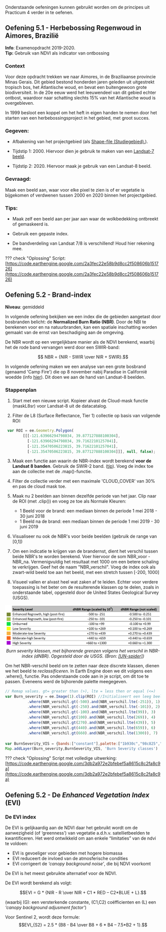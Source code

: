 Onderstaande oefeningen kunnen gebruikt worden om de principes uit Practicum 4 verder in te oefenen.

## Oefening 5.1 - Herbebossing Regenwoud in Aimores, Brazilië

**Info**: Examenopdracht 2019-2020.  
**Tip:** Gebruik van NDVI als indicator van ontbossing

### Context
Voor deze opdracht trekken we naar Aimores, in de Braziliaanse provincie Minas Gerais. Dit gebied bestond honderden jaren geleden uit uitgestrekt tropisch bos, het Atlantische woud, en bevat een buitengewoon grote biodiversiteit. In de 20e eeuw werd het leeuwendeel van dit gebied echter ontbost, waardoor naar schatting slechts 15% van het Atlantische woud is overgebleven.  

In 1999 besloot een koppel om het heft in eigen handen te nemen door het starten van een herbebossingsproject in het gebied, met groot succes.

### Gegeven:
- Afbakening van het projectgebied (als <a href="Aimores_shape.zip" download>Shape-file (Studiegebied).</a>).  

- Tijdstip 1: 2000. Hiervoor dien je gebruik te maken van een [Landsat-7 beeld](https://developers.google.com/earth-engine/datasets/catalog/landsat-7).

- Tijdstip 2: 2020. Hiervoor maak je gebruik van een Landsat-8 beeld.

### Gevraagd:

Maak een beeld aan, waar voor elke pixel te zien is of er vegetatie is bijgekomen of verdwenen tussen 2000 en 2020 binnen het projectgebied.

### Tips:

- Maak zelf een beeld aan per jaar aan waar de wolkbedekking ontbreekt of gemaskeerd is.

- Gebruik een gepaste index.

- De bandverdeling van Landsat 7/8 is verschillend! Houd hier rekening mee.


??? check "Oplossing"
    Script: [https://code.earthengine.google.com/2a3fec22e58b9d8cc2f508606b151726](https://code.earthengine.google.com/2a3fec22e58b9d8cc2f508606b151726)





## Oefening 5.2 - Brand-index

**Niveau**: gemiddeld

In volgende oefening bekijken we een index die de gebieden aangetast door bosbranden belicht: de **Normalized Burn Ratio (NBR)**. Door de NBI te berekenen voor en na natuurbranden, kan een spatiale inschatting worden gemaakt van de ernst van beschadiging aan de omgeving.

De NBR wordt op een vergelijkbare manier als de NDVI berekend, waarbij het de rode band vervangen werd door een SWIR-band:

$$ NBR = {NIR - SWIR \over NIR + SWIR}.$$

In volgende oefening maken we een analyse van een grote bosbrand (genaamd 'Camp Fire') die op 8 november nabij Paradise in Californië woedde (info [hier](https://news.berkeley.edu/2018/11/15/new-satellite-view-of-camp-fire-as-it-burned-through-paradise/)). Dit doen we aan de hand van Landsat-8 beelden.

### Stappenplan

1. Start met een nieuwe script. Kopieer alvast de Cloud-mask functie (maskL8sr) voor Landsat-8 uit de datacatalog.

2. Filter de L8 (Surface Reflectance, Tier 1) collectie op basis van volgende ROI:
```javascript
 var ROI = ee.Geometry.Polygon(
        [[[-121.63966294798034, 39.877127888100304],
          [-121.63966294798034, 39.71622101257041],
          [-121.35470506223815, 39.71622101257041],
          [-121.35470506223815, 39.877127888100304]]], null, false);
```

3. Maak een functie aan waarin de NBR-index wordt berekend **voor de Landsat 8 banden**. Gebruik de SWIR-2 band. ([tip](https://landsat.gsfc.nasa.gov/sites/landsat/files/2013/01/BandpassesL7vL8_Jul20131.jpg)). Voeg de index toe aan de collectie met de .map()-functie.

4. Filter de collectie verder met een maximale 'CLOUD_COVER' van 30% en pas de cloud mask toe.

5. Maak nu 2 beelden aan binnen dezelfde periode van het jaar. Clip naar de ROI (met .clip()) en voeg ze toe als Normale Kleuren:

    - 1 Beeld voor de brand: een mediaan binnen de periode 1 mei 2018 - 30 juni 2018
    - 1 Beeld na de brand: een mediaan binnen de periode 1 mei 2019 - 30 juni 2019

6. Visualiseer nu ook de NBR's voor beide beelden (gebruik de range van [0,1])

7. Om een indicatie te krijgen van de brandernst, dient het verschil tussen beide NBR's te worden berekend. Voer hiervoor de som NBR_voor - NBR_na. Vermenigvuldig het resultaat met 1000 om een betere schaling te verkrijgen. Geef het de naam "NBR_verschil". Voeg de index ook als zwart-wild beeld toe aan het beeld, met een stretch tussen [-200, 1000]

8. Visueel vallen er alvast heel wat zaken af te leiden. Echter voor verdere toepassing is het beter om de resulterende klassen op te delen, zoals in onderstaande tabel, opgesteld door de United States Geological Survey (USGS). 

<p align="center">
  <img src="images/BurnSeverityTable.png">  <br>
  <em> Burn severity klassen, met bijhorende grenzen volgens het verschil in NBR-index (dNBR). Opgesteld door de USGS. (Bron: <a href="https://un-spider.org/advisory-support/recommended-practices/recommended-practice-burn-severity/burn-severity-earth-engine">[UN-spider]</a>) </em>
</p> 

Om het NBR-verschil beeld om te zetten naar deze discrete klassen, dienen we het beeld te *reclassificeren*. In Earth Engine doen we dit volgens een .where(), functie. Pas onderstaande code aan in je script, om dit toe te passen. Eveneens werd de bijhorende palette meegegeven.

```javascript
// Remap values. gt= greater than (>), lte = less then or equal (<=)
var Burn_severity = ee.Image(1).clip(ROI) //Initialiseert een leeg beeld
          .where(NBR_verschil.gt(-500).and(NBR_verschil.lte(-251)), 1)
          .where(NBR_verschil.gt(-250).and(NBR_verschil.lte(-101)), 2)
          .where(NBR_verschil.gt(-100).and(NBR_verschil.lte(99)), 3)
          .where(NBR_verschil.gt(100).and(NBR_verschil.lte(269)), 4)
          .where(NBR_verschil.gt(270).and(NBR_verschil.lte(439)), 5)
          .where(NBR_verschil.gt(440).and(NBR_verschil.lte(659)), 6)
          .where(NBR_verschil.gt(660).and(NBR_verschil.lte(1300)), 7)

var BurnSeverity_VIS = {bands:["constant"],palette:["1b930c","98c825","00ff37","fff708","ffb716","ff7310","c20665"]}
Map.addLayer(Burn_severity,BurnSeverity_VIS, 'Burn Severity classes')
```

??? check "Oplossing"
    Script met volledige uitwerking: [https://code.earthengine.google.com/3db2a972e2bfebef5a8615c8c2fa8c9a](https://code.earthengine.google.com/3db2a972e2bfebef5a8615c8c2fa8c9a)



## Oefening 5.2 - De *Enhanced Vegetation Index* (EVI) 

### De EVI index
De EVI is gelijkaardig aan de NDVI daar het gebruikt wordt om de aanwezigheid (of ‘greenness’) van vegetatie a.d.h.v. satellietbeelden te kwantificeren. Het werd ontwikkeld om aan enkele “limitaties” van de ndvi te voldoen:  

 * EVI is gevoeliger voor gebieden met hogere biomassa
 * EVI reduceert de invloed van de atmosferische condities
 * EVI corrigeert de *‘canopy background noise’*, die bij NDVI voorkomt
    
De EVI is het meest gebruikte alternatief voor de NDVI.

De EVI wordt berekend als volgt:
    
$$EVI = G * {NIR - R \over NIR + C1 * RED – C2*BLUE + L}.$$

(waarbij \(G\): een versterkende constante, \(C1,C2\) coëfficienten en \(L\) een *‘canopy background adjusment factor’*) 

Voor Sentinel 2, wordt deze formule:
$$EVI_{S2} = 2.5 * {B8 - B4 \over B8 + 6 * B4 – 7.5*B2 + 1}.$$



